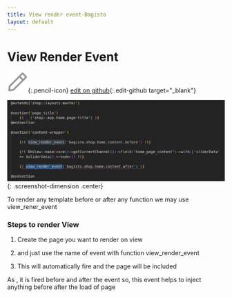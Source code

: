 ```yaml
---
title: View render event-Bagisto
layout: default
---
```


# View Render Event


![](assets/images/icons/Icon-Pencil-Large.svg){:.pencil-icon}
[edit on github](https://github.com/bagisto/bagisto-docs/blob/master/render_event.md){:.edit-github  target="_blank"}


![View Render Event](assets/images/Bagisto_Docs_Images/render-event/view-render-event.png){:  .screenshot-dimension .center}

To render any template before or after any function we may use view_rener_event


### Steps to render View

1. Create the page you want to render on view

2. and just use the name of event with function view_render_event

3. This will automatically fire and the page will be included

As , it is fired before and after the event so, this event helps to inject anything before after the load of page


